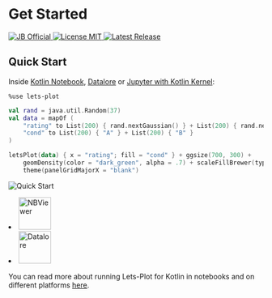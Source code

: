 # Get Started

<a href="https://confluence.jetbrains.com/display/ALL/JetBrains+on+GitHub">
    <img src="https://jb.gg/badges/official-flat-square.svg" alt="JB Official" />
</a>
<a href="https://raw.githubusercontent.com/JetBrains/lets-plot-kotlin/master/LICENSE">
    <img src="https://img.shields.io/github/license/JetBrains/lets-plot-kotlin?style=flat-square&color=yellow" alt="License MIT" />
</a>
<a href="https://github.com/JetBrains/lets-plot-kotlin/releases/latest">
    <img src="https://img.shields.io/github/v/release/JetBrains/lets-plot-kotlin" alt="Latest Release" />
</a>


## Quick Start

Inside [Kotlin Notebook](https://plugins.jetbrains.com/plugin/16340-kotlin-notebook), [Datalore](https://datalore.jetbrains.com/) or [Jupyter with Kotlin Kernel](https://github.com/Kotlin/kotlin-jupyter#readme):

```
%use lets-plot
```

```kotlin
val rand = java.util.Random(37)
val data = mapOf (
    "rating" to List(200) { rand.nextGaussian() } + List(200) { rand.nextGaussian() * 1.5 + 1 },
    "cond" to List(200) { "A" } + List(200) { "B" }
)

letsPlot(data) { x = "rating"; fill = "cond" } + ggsize(700, 300) +
    geomDensity(color = "dark_green", alpha = .7) + scaleFillBrewer(type = "seq") +
    theme(panelGridMajorX = "blank")
```

![Quick Start](quickstart.png)

<list columns="5">
    <li>
        <a href="https://nbviewer.org/github/JetBrains/lets-plot-kotlin/blob/master/docs/examples/jupyter-notebooks/quickstart.ipynb">
            <img alt="NBViewer" src="jupyter.svg" height="64"/>
        </a>
    </li>
    <li>
        <a href="https://datalore.jetbrains.com/report/static/HZqq77cegYd.E7get_WnChZ/aTA9lQnPkRwdCzT6uy95GZ">
            <img alt="Datalore" src="datalore.svg" height="64"/>
        </a>
    </li>
</list>

You can read more about running Lets-Plot for Kotlin in notebooks and on different platforms [here](https://github.com/JetBrains/lets-plot-kotlin#usage).